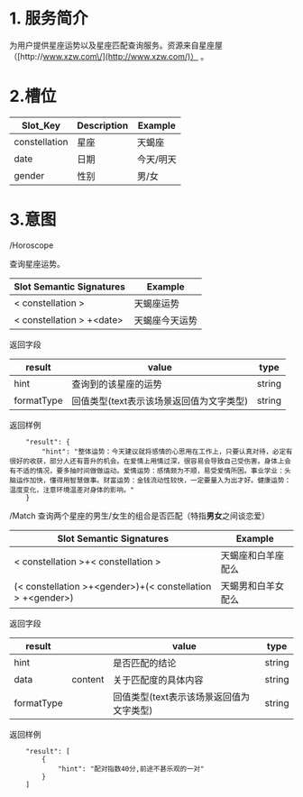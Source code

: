 # 1. 服务简介

为用户提供星座运势以及星座匹配查询服务。资源来自星座屋 （[http:\/\/www.xzw.com\/](http://www.xzw.com/)） 。

# 2.槽位

| **Slot\_Key** | **Description** | **Example** |
| --- | --- | --- |
| constellation | 星座 | 天蝎座 |
| date | 日期 | 今天\/明天 |
| gender | 性别 | 男\/女 |

# 3.意图

\/Horoscope

查询星座运势。

| **Slot Semantic Signatures** | **Example** |
| --- | --- |
| &lt; constellation &gt; | 天蝎座运势 |
| &lt; constellation &gt; +&lt;date&gt; | 天蝎座今天运势 |

返回字段

| **result** | **value** | **type** |
| --- | --- | --- |
| hint | 查询到的该星座的运势 | string |
| formatType | 回值类型\(text表示该场景返回值为文字类型\) | string |

返回样例

```
    "result": {
        "hint": "整体运势：今天建议就将感情的心思用在工作上，只要认真对待，必定有很好的收获，部分人还有晋升的机会。在爱情上用情过深，很容易会导致自己受伤害。身体上会有不适的情况，要多抽时间做做运动。爱情运势：感情颇为不顺，易受爱情所困。事业学业：头脑运作加快，懂得用智慧做事。财富运势：金钱流动性较快，一定要量入为出才好。健康运势：温度变化，注意环境温差对身体的影响。"
    }
```

\/Match
查询两个星座的男生\/女生的组合是否匹配（特指**男女**之间谈恋爱）

| **Slot Semantic Signatures** | **Example** |
| --- | --- |
| &lt; constellation &gt;+&lt; constellation &gt; | 天蝎座和白羊座配么 |
| \(&lt; constellation &gt;+&lt;gender&gt;\)+\(&lt; constellation &gt; +&lt;gender&gt;\) | 天蝎男和白羊女配么 |

返回字段

| **result** |  | **value** | **type** |
| --- | --- | --- | --- |
| hint |  | 是否匹配的结论 | string |
| data | content | 关于匹配度的具体内容 | string |
| formatType |  | 回值类型\(text表示该场景返回值为文字类型\) | string |

返回样例

```
    "result": [
        {
            "hint": "配对指数40分,前途不甚乐观的一对"
        }
    ]
```

